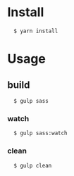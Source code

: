 # Install

```
  $ yarn install
```

# Usage

## build

```
  $ gulp sass
```

### watch

```
  $ gulp sass:watch
```

### clean

```
  $ gulp clean
```